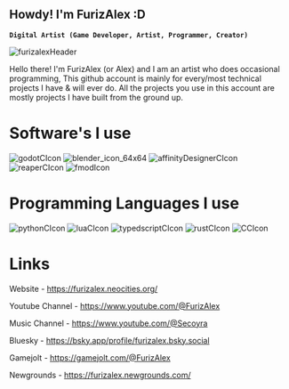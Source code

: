 ## Howdy! I'm FurizAlex :D
**`Digital Artist (Game Developer, Artist, Programmer, Creator)`**

![furizalexHeader](https://github.com/user-attachments/assets/baee14b3-a42e-469a-8cdc-3eff1ffb129a)

Hello there! I'm FurizAlex (or Alex) and I am an artist who does occasional programming,
This github account is mainly for every/most technical projects I have & will ever do.
All the projects you use in this account are mostly projects I have built from the ground up.

# Software's I use
![godotCIcon](https://github.com/user-attachments/assets/22dcaf67-ffba-45e9-a7b6-feb5fdb8d70b)
![blender_icon_64x64](https://github.com/user-attachments/assets/e1e4297f-1600-4fc2-bc35-21d94ec0cb6c)
![affinityDesignerCIcon](https://github.com/user-attachments/assets/3bcc5b0c-468b-40af-9186-7eb278e36397)
![reaperCIcon](https://github.com/user-attachments/assets/e5345fcd-1456-4436-ba3d-b20cdd8143aa)
![fmodIcon](https://github.com/user-attachments/assets/2267d65e-07f7-4d14-92e8-c2cd18919b33)

# Programming Languages I use
![pythonCIcon](https://github.com/user-attachments/assets/4ad1f1ab-6228-46e1-a6f0-1a17b04f7b58)
![luaCIcon](https://github.com/user-attachments/assets/34adb9e1-572f-4991-860b-7cdd9dcd82a0)
![typedscriptCIcon](https://github.com/user-attachments/assets/70faad91-74d5-419b-ac3d-83791b27f3a0)
![rustCIcon](https://github.com/user-attachments/assets/d202cc0d-1add-4af9-befe-77e857fe7c5a)
![CCIcon](https://github.com/user-attachments/assets/4253da2f-1aa5-49e6-a098-094cdad3b90b)

# Links
Website - https://furizalex.neocities.org/

Youtube Channel - https://www.youtube.com/@FurizAlex

Music Channel - https://www.youtube.com/@Secoyra

Bluesky - https://bsky.app/profile/furizalex.bsky.social

Gamejolt - https://gamejolt.com/@FurizAlex

Newgrounds - https://furizalex.newgrounds.com/
